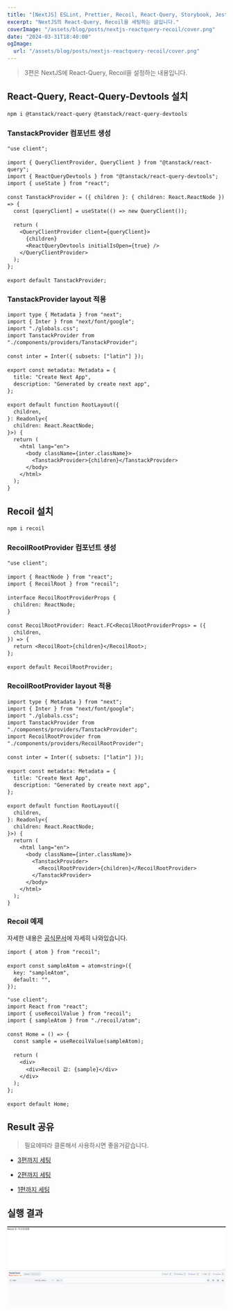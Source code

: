 ```yaml
---
title: "[NextJS] ESLint, Prettier, Recoil, React-Query, Storybook, Jest 설정 - 3편"
excerpt: "NextJS의 React-Query, Recoil을 세팅하는 글입니다."
coverImage: "/assets/blog/posts/nextjs-reactquery-recoil/cover.png"
date: "2024-03-31T18:40:00"
ogImage:
  url: "/assets/blog/posts/nextjs-reactquery-recoil/cover.png"
---
```


> 3편은 NextJS에 React-Query, Recoil을 설정하는 내용입니다.

## React-Query, React-Query-Devtools 설치

```bash
npm i @tanstack/react-query @tanstack/react-query-devtools
```

### TanstackProvider 컴포넌트 생성

```tsx
"use client";

import { QueryClientProvider, QueryClient } from "@tanstack/react-query";
import { ReactQueryDevtools } from "@tanstack/react-query-devtools";
import { useState } from "react";

const TanstackProvider = ({ children }: { children: React.ReactNode }) => {
  const [queryClient] = useState(() => new QueryClient());

  return (
    <QueryClientProvider client={queryClient}>
      {children}
      <ReactQueryDevtools initialIsOpen={true} />
    </QueryClientProvider>
  );
};

export default TanstackProvider;
```

### TanstackProvider layout 적용

```tsx
import type { Metadata } from "next";
import { Inter } from "next/font/google";
import "./globals.css";
import TanstackProvider from "./components/providers/TanstackProvider";

const inter = Inter({ subsets: ["latin"] });

export const metadata: Metadata = {
  title: "Create Next App",
  description: "Generated by create next app",
};

export default function RootLayout({
  children,
}: Readonly<{
  children: React.ReactNode;
}>) {
  return (
    <html lang="en">
      <body className={inter.className}>
        <TanstackProvider>{children}</TanstackProvider>
      </body>
    </html>
  );
}
```

## Recoil 설치

```bash
npm i recoil
```

### RecoilRootProvider 컴포넌트 생성

```tsx
"use client";

import { ReactNode } from "react";
import { RecoilRoot } from "recoil";

interface RecoilRootProviderProps {
  children: ReactNode;
}

const RecoilRootProvider: React.FC<RecoilRootProviderProps> = ({
  children,
}) => {
  return <RecoilRoot>{children}</RecoilRoot>;
};

export default RecoilRootProvider;
```

### RecoilRootProvider layout 적용

```tsx
import type { Metadata } from "next";
import { Inter } from "next/font/google";
import "./globals.css";
import TanstackProvider from "./components/providers/TanstackProvider";
import RecoilRootProvider from "./components/providers/RecoilRootProvider";

const inter = Inter({ subsets: ["latin"] });

export const metadata: Metadata = {
  title: "Create Next App",
  description: "Generated by create next app",
};

export default function RootLayout({
  children,
}: Readonly<{
  children: React.ReactNode;
}>) {
  return (
    <html lang="en">
      <body className={inter.className}>
        <TanstackProvider>
          <RecoilRootProvider>{children}</RecoilRootProvider>
        </TanstackProvider>
      </body>
    </html>
  );
}
```

### Recoil 예제

자세한 내용은 [공식문서](https://recoiljs.org/ko/)에 자세히 나와있습니다.

```tsx
import { atom } from "recoil";

export const sampleAtom = atom<string>({
  key: "sampleAtom",
  default: "",
});
```

```tsx
"use client";
import React from "react";
import { useRecoilValue } from "recoil";
import { sampleAtom } from "./recoil/atom";

const Home = () => {
  const sample = useRecoilValue(sampleAtom);

  return (
    <div>
      <div>Recoil 값: {sample}</div>
    </div>
  );
};

export default Home;
```

## Result 공유

> 필요에따라 클론해서 사용하시면 좋을거같습니다.

- [3편까지 세팅](https://github.com/youngduck/next-eslint-prettier-husky-boilersetting/releases/tag/1.2)

- [2편까지 세팅](https://github.com/youngduck/next-eslint-prettier-husky-boilersetting/releases/tag/1.1)

- [1편까지 세팅](https://github.com/youngduck/next-eslint-prettier-husky-boilersetting/releases/tag/1.0)

## 실행 결과

![Untitled](/assets/blog/posts/nextjs-reactquery-recoil/1.png)
